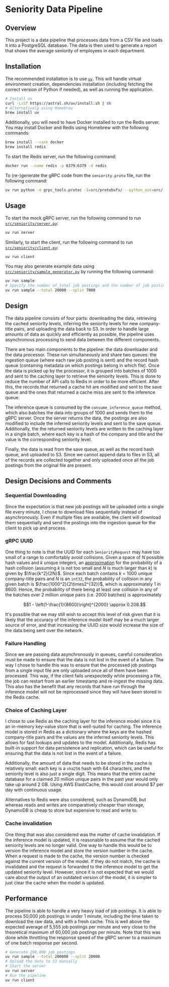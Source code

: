# Seniority Data Pipeline

## Overview

This project is a data pipeline that processes data from a CSV file and loads it into a PostgreSQL database. The data is then used to generate a report that shows the average seniority of employees in each department.

## Installation

The recommended installation is to use [`uv`](https://docs.astral.sh/uv/). This will handle virtual environment creation, dependencies installation (including fetching the correct version of Python if needed), as well as running the application.

```bash
# Install uv
curl -LsSf https://astral.sh/uv/install.sh | sh
# Alternatively using Homebrew
brew install uv
```

Additionally, you will need to have Docker installed to run the Redis server. You may install Docker and Redis using Homebrew with the following commands:

```bash
brew install --cask docker
brew install redis
```

To start the Redis server, run the following command:

```bash
docker run --name redis -p 6379:6379 -d redis
```

To (re-)generate the gRPC code from the `seniority.proto` file, run the following command:

```bash
uv run python -m grpc_tools.protoc -I=src/protobufs/ --python_out=src/ --pyi_out=src/ --grpc_python_out=src/ src/protobufs/seniority.proto
```

## Usage

To start the mock gRPC server, run the following command to run [`src/seniority/server.py`](src/seniority/server.py):

```bash
uv run server
```

Similarly, to start the client, run the following command to run [`src/seniority/client.py`](src/seniority/client.py):

```bash
uv run client
```

You may also generate example data using [`src/seniority/sample_generator.py`](src/seniority/sample_generator.py) by running the following command:

```bash
uv run sample
# Specify the number of total job postings and the number of job postings to split into each file
uv run sample --total 20000 --split 7000
```

## Design

The data pipeline consists of four parts: downloading the data, retrieving the cached seniority levels, inferring the seniority levels for new company-title pairs, and uploading the data back to S3. In order to handle large amounts of data as quickly and efficiently as possible, the pipeline uses asynchronous processing to send data between the different components.

There are two main components to the pipeline: the data downloader and the data processor. These run simultaneously and share two queues: the ingestion queue (where each raw job posting is sent) and the record hash queue (containing metadata on which postings belong in which file). Once the data is picked up by the processor, it is grouped into batches of 1000 and sent to the caching layer to retrieve the seniority levels. This is done to reduce the number of API calls to Redis in order to be more efficient. After this, the records that returned a cache hit are modified and sent to the save queue and the ones that returned a cache miss are sent to the inference queue.

The inference queue is consumed by the `consume_inference_queue` method, which also batches the data into groups of 1000 and sends them to the gRPC server. Once the server returns the data, the postings are also modified to include the inferred seniority levels and sent to the save queue. Additionally, the the returned seniority levels are written to the caching layer in a single batch, where each key is a hash of the company and title and the value is the corresponding seniority level.

Finally, the data is read from the save queue, as well as the record hash queue, and uploaded to S3. Since we cannot append data to files in S3, all of the records are collected together and only uploaded once all the job postings from the original file are present.


## Design Decisions and Comments

### Sequential Downloading

Since the expectation is that new job postings will be uploaded onto a single file every minute, I chose to download files sequentially instead of asynchronously. Even if multiple files are available, the client will download them sequentially and send the postings into the ingestion queue for the client to pick up and process.

### gRPC UUID

One thing to note is that the UUID for each `SeniorityRequest` may have too small of a range to comfortably avoid collisions. Given a space of $N$ possible hash values and $k$ unique integers, an [approximation](https://preshing.com/20110504/hash-collision-probabilities/) for the probability of a hash collision (assuming $k$ is not too small and $N$ is much larger than $k$) is given by $\frac{k^2}{2N}$. Since each batch contains $k$ = 1000 unique company-title pairs and $N$ is an `int32`, the probability of collision in any given batch is $\frac{1000^2}{2\times2^{32}}$, which is approximately 1 in 8600. Hence, the probability of there being at least one collision in any of the batches over 2 million unique pairs (i.e. 2000 batches) is approximately

$$1 - \left(1-\frac{1}{8600}\right)^{2000} \approx 0.208.$$

It's possible that we may still wish to accept this level of risk given that it is likely that the accuracy of the inference model itself may be a much larger source of error, and that increasing the UUID size would increase the size of the data being sent over the network.

### Failure Handling

Since we are passing data asynchronously in queues, careful consideration must be made to ensure that the data is not lost in the event of a failure. The way I chose to handle this was to ensure that the processed job postings from a single input file are only uploaded once all of them have been processed. This way, if the client fails unexpectedly while processing a file, the job can restart from an earlier timestamp and re-ingest the missing data. This also has the benefit that any records that have run through the inference model will not be reprocessed since they will have been stored in the Redis cache.

### Choice of Caching Layer

I chose to use Redis as the caching layer for the inference model since it is an in-memory key-value store that is well-suited for caching. The inference model is stored in Redis as a dictionary where the keys are the hashed company-title pairs and the values are the inferred seniority levels. This allows for fast lookups and updates to the model. Additionally, Redis has built-in support for data persistence and replication, which can be useful for ensuring that the data is not lost in the event of a failure.

Additionally, the amount of data that needs to be stored in the cache is relatively small: each key is a `sha256` hash with 64 characters, and the seniority level is also just a single digit. This means that the entire cache database for a claimed 20 million unique pairs in the past year would only take up around 2 GB. Using AWS ElastiCache, this would cost around $7 per day with continuous usage.

Alternatives to Redis were also considered, such as DynamoDB, but whereas reads and writes are comparatively cheaper than storage, DynamoDB is cheap to store but expensive to read and write to.

### Cache invalidation

One thing that was also considered was the matter of cache invalidation. If the inference model is updated, it is reasonable to assume that the cached seniority levels are no longer valid. One way to handle this would be to version the inference model and store the version number in the cache. When a request is made to the cache, the version number is checked against the current version of the model. If they do not match, the cache is invalidated and the request is forwarded to the inference model to get the updated seniority level. However, since it is not expected that we would care about the output of an outdated version of the model, it is simpler to just clear the cache when the model is updated.

## Performance

The pipeline is able to handle a very heavy load of job postings. It is able to process 50,000 job postings in under 1 minute, including the time taken to download the raw data, and with a fresh cache. This is well above the expected average of 5,555 job postings per minute and very close to the theoretical maximum of 60,000 job postings per minute. Note that this was done while throttling the response speed of the gRPC server to a maximum of one batch response per second.

```bash
# Generate 200,000 job postings
uv run sample --total 200000 --split 20000
# Upload the data to S3 manually
# Start the server
uv run server
# Run the pipeline
uv run client
```
